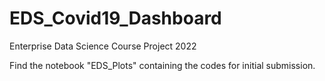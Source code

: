 # EDS_Covid19_Dashboard
Enterprise Data Science Course Project 2022


Find the notebook "EDS_Plots" containing the codes for initial submission.
